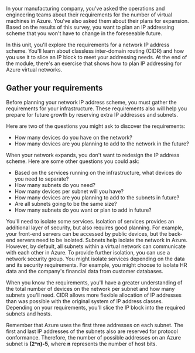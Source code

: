 In your manufacturing company, you've asked the operations and engineering teams about their requirements for the number of virtual machines in Azure. You've also asked them about their plans for expansion. Based on the results of this survey, you want to plan an IP addressing scheme that you won't have to change in the foreseeable future.

In this unit, you'll explore the requirements for a network IP address scheme. You'll learn about classless inter-domain routing (CIDR) and how you use it to slice an IP block to meet your addressing needs. At the end of the module, there's an exercise that shows how to plan IP addressing for Azure virtual networks.

## Gather your requirements

Before planning your network IP address scheme, you must gather the requirements for your infrastructure. These requirements also will help you prepare for future growth by reserving extra IP addresses and subnets.

Here are two of the questions you might ask to discover the requirements:

- How many devices do you have on the network?
- How many devices are you planning to add to the network in the future?

When your network expands, you don't want to redesign the IP address scheme. Here are some other questions you could ask:

- Based on the services running on the infrastructure, what devices do you need to separate?
- How many subnets do you need?
- How many devices per subnet will you have?
- How many devices are you planning to add to the subnets in future?
- Are all subnets going to be the same size?
- How many subnets do you want or plan to add in future?

You'll need to isolate some services. Isolation of services provides an additional layer of security, but also requires good planning. For example, your front-end servers can be accessed by public devices, but the back-end servers need to be isolated. Subnets help isolate the network in Azure. However, by default, all subnets within a virtual network can communicate with each other in Azure. To provide further isolation, you can use a network security group. You might isolate services depending on the data and its security requirements. For example, you might choose to isolate HR data and the company's financial data from customer databases.

When you know the requirements, you'll have a greater understanding of the total number of devices on the network per subnet and how many subnets you'll need.  CIDR allows more flexible allocation of IP addresses than was possible with the original system of IP address classes. Depending on your requirements, you'll slice the IP block into the required subnets and hosts.

Remember that Azure uses the first three addresses on each subnet. The first and last IP addresses of the subnets also are reserved for protocol conformance. Therefore, the number of possible addresses on an Azure subnet is **(2^n)-5**, where **n** represents the number of host bits.
